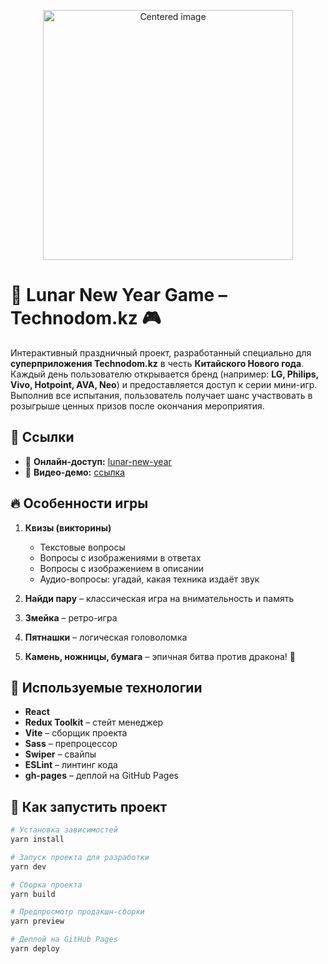 <p align="center">
  <img src="public/ezgif-7a6622467b5028.gif" alt="Centered image" height="400"/>
</p>

# 🧧 Lunar New Year Game – Technodom.kz 🎮

Интерактивный праздничный проект, разработанный специально для **суперприложения Technodom.kz** в честь **Китайского Нового года**.  
Каждый день пользователю открывается бренд (например: **LG, Philips, Vivo, Hotpoint, AVA, Neo**) и предоставляется доступ к серии мини-игр. Выполнив все испытания, пользователь получает шанс участвовать в розыгрыше ценных призов после окончания мероприятия.

## 🔗 Ссылки

- 📱 **Онлайн-доступ:** [lunar-new-year](https://zaobaoo.github.io/lunar-new-year)
- 🎥 **Видео-демо:** [ссылка](https://zaobaoo.github.io/demo-pages/chinese-new-year.html)

## 🔥 Особенности игры

1. **Квизы (викторины)**  
   - Текстовые вопросы  
   - Вопросы с изображениями в ответах  
   - Вопросы с изображением в описании  
   - Аудио-вопросы: угадай, какая техника издаёт звук

2. **Найди пару** – классическая игра на внимательность и память 
3. **Змейка** – ретро-игра
4. **Пятнашки** – логическая головоломка  
5. **Камень, ножницы, бумага** – эпичная битва против дракона! 🐉

## 🧪 Используемые технологии

- **React**
- **Redux Toolkit** – стейт менеджер
- **Vite** – сборщик проекта
- **Sass** – препроцессор
- **Swiper** – свайпы
- **ESLint** – линтинг кода
- **gh-pages** – деплой на GitHub Pages

## 🚀 Как запустить проект

```bash
# Установка зависимостей
yarn install

# Запуск проекта для разработки
yarn dev

# Сборка проекта
yarn build

# Предпросмотр продакшн-сборки
yarn preview

# Деплой на GitHub Pages
yarn deploy
